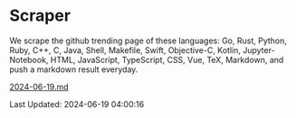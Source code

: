 # Scraper

We scrape the github trending page of these languages: Go, Rust, Python, Ruby, C++, C, Java, Shell, Makefile, Swift, Objective-C, Kotlin, Jupyter-Notebook, HTML, JavaScript, TypeScript, CSS, Vue, TeX, Markdown, and push a markdown result everyday.

[2024-06-19.md](https://github.com/yangwenmai/github-trending-backup/blob/master/2024-06-19.md)

Last Updated: 2024-06-19 04:00:16